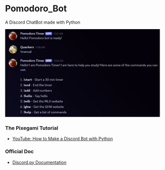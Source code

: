 # Pomodoro_Bot
A Discord ChatBot made with Python

![Pomodoro Intro](./images/LaunchSequence.jpg)
### The Pixegami Tutorial
- [YouTube: How to Make a Discord Bot with Python](https://youtu.be/2k9x0s3awss)
### Official Doc
- [Discord.py Documentation ](https://discordpy.readthedocs.io/en/stable/quickstart.html)